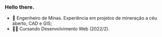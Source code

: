 ### Hello there.
- 🔭 Engenheiro de Minas. Experiência em projetos de mineração a céu aberto, CAD e GIS;
- 👨‍💻 Cursando Desenvolvimento Web (2022/2).


